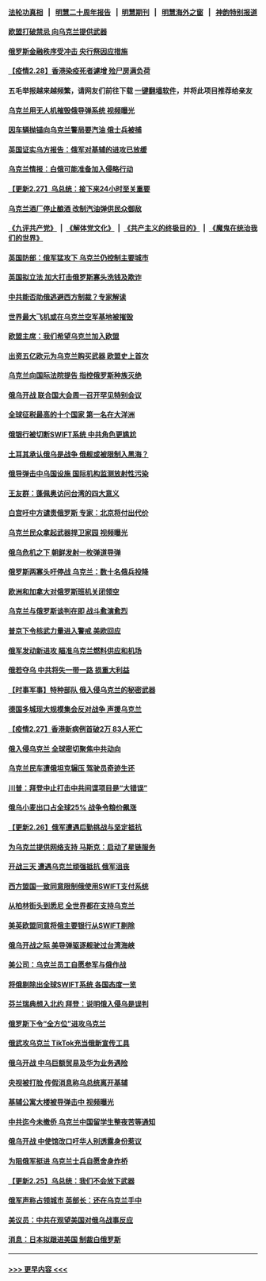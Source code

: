 #### [法轮功真相](https://github.com/gfw-breaker/truth/blob/master/README.md?t=0) &nbsp;&nbsp;|&nbsp;&nbsp; [明慧二十周年报告](https://github.com/gfw-breaker/mh-reports/blob/master/README.md?t=0) &nbsp;&nbsp;|&nbsp;&nbsp;[明慧期刊](https://github.com/gfw-breaker/mh-qikan) &nbsp;&nbsp;|&nbsp;&nbsp; [明慧海外之窗](https://github.com/gfw-breaker/mh-news/blob/master/README.md?t=0) &nbsp;&nbsp;|&nbsp;&nbsp; [神韵特别报道](https://github.com/gfw-breaker/mh-news/blob/master/shenyun.md?t=0)
#### [欧盟打破禁忌 向乌克兰提供武器](../pages/nsc418/n13611419.md?t=02282201) 
#### [俄罗斯金融秩序受冲击 央行祭因应措施](../pages/nsc418/n13611406.md?t=02282201) 
#### [【疫情2.28】香港染疫死者遽增 殓尸房满负荷](../pages/nsc418/n13610894.md?t=02282201) 
#### 五毛举报越来越频繁，请网友们前往下载 [一键翻墙软件](https://github.com/gfw-breaker/ssr-accounts)，并将此项目推荐给亲友
#### [乌克兰用无人机摧毁俄导弹系统 视频曝光](../pages/nsc418/n13610320.md?t=02282201) 
#### [因车辆抛锚向乌克兰警局要汽油 俄士兵被捕](../pages/nsc418/n13610903.md?t=02282201) 
#### [英国证实乌方报告：俄军对基辅的进攻已放缓](../pages/nsc418/n13610884.md?t=02282201) 
#### [乌克兰情报：白俄可能准备加入侵略行动](../pages/nsc418/n13610695.md?t=02282201) 
#### [【更新2.27】乌总统：接下来24小时至关重要](../pages/nsc418/n13607661.md?t=02282201) 
#### [乌克兰酒厂停止酿酒 改制汽油弹供民众御敌](../pages/nsc418/n13610231.md?t=02282201) 
#### [《九评共产党》](https://github.com/begood0513/9ping.md/blob/master/README.md) &nbsp;|&nbsp; [《解体党文化》](../../../../jtdwh.md/blob/master/README.md)  &nbsp;|&nbsp; [《共产主义的终极目的》](../../../../gczydzjmd.md/blob/master/README.md) &nbsp;|&nbsp; [《魔鬼在统治我们的世界》](../../../../mgztzwmdsj.md/blob/master/README.md) 
#### [英国防部：俄军猛攻下 乌克兰仍控制主要城市](../pages/nsc418/n13610481.md?t=02282201) 
#### [英国拟立法 加大打击俄罗斯寡头洗钱及欺诈](../pages/nsc418/n13610225.md?t=02282201) 
#### [中共能否助俄逃避西方制裁？专家解读](../pages/nsc418/n13609307.md?t=02282201) 
#### [世界最大飞机或在乌克兰空军基地被摧毁](../pages/nsc418/n13609944.md?t=02282201) 
#### [欧盟主席：我们希望乌克兰加入欧盟](../pages/nsc418/n13609967.md?t=02282201) 
#### [出资五亿欧元为乌克兰购买武器 欧盟史上首次](../pages/nsc418/n13609835.md?t=02282201) 
#### [乌克兰向国际法院提告 指控俄罗斯种族灭绝](../pages/nsc418/n13609759.md?t=02282201) 
#### [俄乌开战 联合国大会周一召开罕见特别会议](../pages/nsc418/n13609607.md?t=02282201) 
#### [全球征税最高的十个国家 第一名在大洋洲](../pages/nsc418/n13607577.md?t=02282201) 
#### [俄银行被切断SWIFT系统 中共角色更尴尬](../pages/nsc418/n13609576.md?t=02282201) 
#### [土耳其承认俄乌是战争 俄舰或被限制入黑海？](../pages/nsc418/n13609583.md?t=02282201) 
#### [俄导弹击中乌国设施 国际机构监测放射性污染](../pages/nsc418/n13609547.md?t=02282201) 
#### [王友群：蓬佩奥访问台湾的四大意义](../pages/nsc418/n13609549.md?t=02282201) 
#### [白宫吁中方谴责俄罗斯 专家：北京将付出代价](../pages/nsc418/n13609288.md?t=02282201) 
#### [乌克兰民众拿起武器捍卫家园 视频曝光](../pages/nsc418/n13609456.md?t=02282201) 
#### [俄乌危机之下 朝鲜发射一枚弹道导弹](../pages/nsc418/n13609315.md?t=02282201) 
#### [俄罗斯两寡头吁停战 乌克兰：数十名俄兵投降](../pages/nsc418/n13609238.md?t=02282201) 
#### [欧洲和加拿大对俄罗斯班机关闭领空](../pages/nsc418/n13609217.md?t=02282201) 
#### [乌克兰与俄罗斯谈判在即 战斗愈演愈烈](../pages/nsc418/n13609119.md?t=02282201) 
#### [普京下令核武力量进入警戒 美欧回应](../pages/nsc418/n13609108.md?t=02282201) 
#### [俄军发动新进攻 瞄准乌克兰燃料供应和机场](../pages/nsc418/n13609042.md?t=02282201) 
#### [俄若夺乌 中共将失一带一路 损重大利益](../pages/nsc418/n13608949.md?t=02282201) 
#### [【时事军事】特种部队 俄入侵乌克兰的秘密武器](../pages/nsc418/n13607632.md?t=02282201) 
#### [德国多城现大规模集会反对战争 声援乌克兰](../pages/nsc418/n13608810.md?t=02282201) 
#### [【疫情2.27】香港新病例首破2万 83人死亡](../pages/nsc418/n13608355.md?t=02282201) 
#### [俄入侵乌克兰 全球密切聚焦中共动向](../pages/nsc418/n13608835.md?t=02282201) 
#### [乌克兰民车遭俄坦克辗压 驾驶员奇迹生还](../pages/nsc418/n13608524.md?t=02282201) 
#### [川普：拜登中止打击中共间谍项目是“大错误”](../pages/nsc418/n13607895.md?t=02282201) 
#### [俄乌小麦出口占全球25% 战争令粮价飙涨](../pages/nsc418/n13605894.md?t=02282201) 
#### [【更新2.26】俄军遭遇后勤挑战与坚定抵抗](../pages/nsc418/n13607072.md?t=02282201) 
#### [为乌克兰提供网络支持 马斯克：启动了星链服务](../pages/nsc418/n13607746.md?t=02282201) 
#### [开战三天 遭遇乌克兰顽强抵抗 俄军沮丧](../pages/nsc418/n13607752.md?t=02282201) 
#### [西方盟国一致同意限制俄使用SWIFT支付系统](../pages/nsc418/n13607669.md?t=02282201) 
#### [从柏林街头到悉尼 全世界都在支持乌克兰](../pages/nsc418/n13607728.md?t=02282201) 
#### [美英欧盟同意将俄主要银行从SWIFT剔除](../pages/nsc418/n13607712.md?t=02282201) 
#### [俄乌开战之际 美导弹驱逐舰驶过台湾海峡](../pages/nsc418/n13607653.md?t=02282201) 
#### [美公司：乌克兰员工自愿参军与俄作战](../pages/nsc418/n13607534.md?t=02282201) 
#### [将俄剔除出全球SWIFT系统 各国态度一览](../pages/nsc418/n13607542.md?t=02282201) 
#### [芬兰瑞典想入北约 拜登：说明俄入侵乌是误判](../pages/nsc418/n13607576.md?t=02282201) 
#### [俄罗斯下令“全方位”进攻乌克兰](../pages/nsc418/n13607528.md?t=02282201) 
#### [俄武攻乌克兰 TikTok充当俄新宣传工具](../pages/nsc418/n13607353.md?t=02282201) 
#### [俄乌开战 中乌巨额贸易及华为业务遇险](../pages/nsc418/n13607443.md?t=02282201) 
#### [央视被打脸 传假消息称乌总统离开基辅](../pages/nsc418/n13607359.md?t=02282201) 
#### [基辅公寓大楼被导弹击中 视频曝光](../pages/nsc418/n13607331.md?t=02282201) 
#### [中共迄今未撤侨 乌克兰中国留学生整夜苦等通知](../pages/nsc418/n13606929.md?t=02282201) 
#### [俄乌开战 中使馆改口吁华人别透露身份惹议](../pages/nsc418/n13606572.md?t=02282201) 
#### [为阻俄军挺进 乌克兰士兵自愿舍身炸桥](../pages/nsc418/n13606985.md?t=02282201) 
#### [【更新2.25】乌总统：我们不会放下武器](../pages/nsc418/n13604998.md?t=02282201) 
#### [俄军声称占领城市 英部长：还在乌克兰手中](../pages/nsc418/n13606861.md?t=02282201) 
#### [美议员：中共在观望美国对俄乌战事反应](../pages/nsc418/n13606054.md?t=02282201) 
#### [消息：日本拟跟进美国 制裁白俄罗斯](../pages/nsc418/n13606269.md?t=02282201) 

----
#### [ >>> 更早内容 <<< ](../indexes/nsc418-earlier.md)
